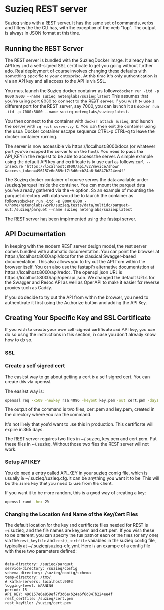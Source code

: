 # Suzieq REST server

Suzieq ships with a REST server. It has the same set of commands, verbs and filters the the CLI has, with the exception of the verb "top". The output is always in JSON format at this time.

## Running the REST Server

The REST server is bundled with the Suzieq Docker image. It already has an API key and a self-signed SSL certificate to get you going without further ado. Real deployment of course involves changing these defaults with something specific to your enterprise. At this time it's only authentication
is via an API key and all access to the API is via SSL.

You must launch the Suzieq docker container as follows:```docker run -itd -p 8000:8000 --name suzieq netenglabs/suzieq:latest```
This assumes that you're using port 8000 to connect to the REST server. If you wish to use a different port for the REST server, say 7000, you can launch it as ```docker run -itd -p 7000:8000 --name suzieq netenglabs/suzieq:latest```.

You then connect to the container with ```docker attach suzieq```, and launch the server with ```sq-rest-server.py &```. You can then exit the container using the usual Docker container escape sequence CTRL-p CTRL-q to leave the docker container running. 

The server is now accessible via https://localhost:8000/docs (or whatever port you've mapped the server to on the host). You need to pass the API_KEY in the request to be able to access the server. A simple example using the default API key and certificate is to use curl as follows:```curl --insecure 'https://localhost:8000/api/v2/device/show?&access_token=496157e6e869ef7f3d6ecb24a6f6d847b224ee4f'```

The Suzieq docker container of course serves the data available under /suzieq/parquet inside the container. You can mount the parquet data you've already gathered via the -v option. So an example of mounting the parquet directory with data would be to launch the container as follows:```docker run -itd -p 8000:8000 -v/home/netenglabs/work/suzieq/tests/data/multidc/parquet-out:/suzieq/parquet --name suzieq netenglabs/suzieq:latest```

The REST server has been implemented using the [fastapi](https://fastapi.tiangolo.com/) server.

## API Documentation

In keeping with the modern REST server design model, the rest server comes bundled with automatic documentation. You can point the browser at https://localhost:8000/api/docs for the classical Swagger-based documentation. This also allows you to try out the API from within the browser itself. You can also use the fastapi's alternative documentation at https://localhost:8000/api/redoc. The openapi.json URL is https://localhost:8000/api/openapi.json. We changed the default URLs for the Swagger and Redoc API as well as OpenAPI to make it easier for reverse proxies such as Caddy.

If you do decide to try out the API from within the browser, you need to authenticate it first using the Authorize button and adding the API Key.

## Creating Your Specific Key and SSL Certificate

If you wish to create your own self-signed certificate and API key, you can do so using the instructions in this section, in case you don't already know how to do so. 

### SSL 

### Create a self signed cert

The easiest way to go about getting a cert is a self signed cert. You can create this
via openssl.

The easiest way is:

``` bash
openssl req -x509 -newkey rsa:4096 -keyout key.pem -out cert.pem -days 365 -nodes
```
The output of the command is two files, cert.pem and key.pem, created in the directory where you ran the command.

It's not likely that you'd want to use this in production. This certificate will expire in 365 days.

The REST server requires two files in ~/.suzieq, key.pem and cert.pem. Put these files in ~/.suzieq. Without those two files the REST server will not work.

### Setup API KEY

You do need a entry called API_KEY in your suzieq config file, which is usually in ~/.suzieq/suzieq.cfg.
It can be anything you want it to be. This will be the same key that you need to use from the client.

If you want it to be more random, this is a good way of creating a key:

``` bash
openssl rand -hex 20
```

### Changing the Location And Name of the Key/Cert Files

The default location for the key and certificate files needed for REST is ~/.suzieq, and the file names are key,pem and cert.pem. If you wish these to be different, you can specify the full path of each of the files (or any one) via the ```rest_keyfile``` and ```rest)_certfile``` variables in the suzieq config file, typically at ~/.suzieq/suzieq-cfg.yml. Here is an example of a config file with these two parameters defined:
```

data-directory: /suzieq/parquet
service-directory: /suzieq/config
schema-directory: /suzieq/config/schema
temp-directory: /tmp/
# kafka-servers: localhost:9093
logging-level: WARNING
period: 15
API_KEY: 496157e6e869ef7f3d6ecb24a6f6d847b224ee4f
rest_certfile: /suzieq/cert.pem
rest_keyfile: /suzieq/cert.pem
```
